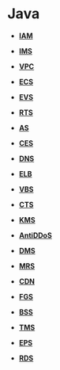 # Java<a name="sdk_11_0000"></a>

-   **[IAM](Java-IAM.md)**  

-   **[IMS](Java-IMS.md)**  

-   **[VPC](Java-VPC.md)**  

-   **[ECS](Java-ECS.md)**  

-   **[EVS](Java-EVS.md)**  

-   **[RTS](Java-RTS.md)**  

-   **[AS](Java-AS.md)**  

-   **[CES](Java-CES.md)**  

-   **[DNS](Java-DNS.md)**  

-   **[ELB](Java-ELB.md)**  

-   **[VBS](Java-VBS.md)**  

-   **[CTS](Java-CTS.md)**  

-   **[KMS](Java-KMS.md)**  

-   **[AntiDDoS](Java-AntiDDoS.md)**  

-   **[DMS](Java-DMS.md)**  

-   **[MRS](Java-MRS.md)**  

-   **[CDN](Java-CDN.md)**  

-   **[FGS](Java-FGS.md)**  

-   **[BSS](Java-BSS.md)**  

-   **[TMS](Java-TMS.md)**  

-   **[EPS](Java-EPS.md)**  

-   **[RDS](Java-RDS.md)**  


